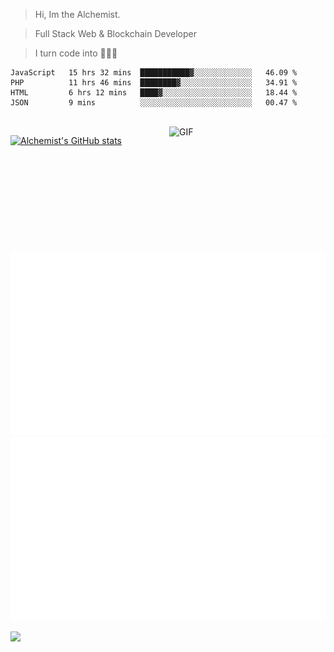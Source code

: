 > Hi, Im the Alchemist.

> Full Stack Web & Blockchain Developer

> I turn code into 💎💎💎

<!--START_SECTION:waka-->
```text
JavaScript   15 hrs 32 mins  ███████████▓░░░░░░░░░░░░░   46.09 % 
PHP          11 hrs 46 mins  ████████▓░░░░░░░░░░░░░░░░   34.91 % 
HTML         6 hrs 12 mins   ████▓░░░░░░░░░░░░░░░░░░░░   18.44 % 
JSON         9 mins          ░░░░░░░░░░░░░░░░░░░░░░░░░   00.47 % 
```
<!--END_SECTION:waka-->


<br />

<img align="right" alt="GIF" src="https://user-images.githubusercontent.com/5355808/139111924-210cc6fa-9fb1-4dac-929d-6324a5836a92.gif" width="250" height="200" />

[![Alchemist's GitHub stats](https://github-readme-stats.vercel.app/api?username=DrMaxis&show_icons=true&theme=outrun&count_private=true)](#)

![](https://raw.githubusercontent.com/DrMaxis/github-stats-transparent/output/generated/overview.svg)
![](https://raw.githubusercontent.com/DrMaxis/github-stats-transparent/output/generated/languages.svg)

 
<a href="https://count.getloli.com/"><img src="https://count.getloli.com/get/@:maxis-the-alchemist?theme=rule34"></a>
<!-- https://count.getloli.com/get/@alchemist?theme=rule34 -->
<br>


